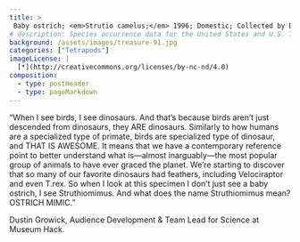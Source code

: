 ```yaml
---
title: >
 Baby ostrich; <em>Strutio camelus;</em> 1996; Domestic; Collected by D. Hancock
# description: Species occurrence data for the United States and U.S. Territories.
background: /assets/images/treasure-91.jpg
categories: ["Tetrapods"]
imageLicense: |
  [*](http://creativecommons.org/licenses/by-nc-nd/4.0)
composition:
  - type: postHeader
  - type: pageMarkdown
---
```


“When I see birds, I see dinosaurs. And that’s because birds aren’t just descended from dinosaurs, they ARE dinosaurs. Similarly to how humans are a specialized type of primate, birds are specialized type of dinosaur, and THAT IS AWESOME. It means that we have a contemporary reference point to better understand what is—almost inarguably—the most popular group of animals to have ever graced the planet. We’re starting to discover that so many of our favorite dinosaurs had feathers, including Velociraptor and even T.rex. So when I look at this specimen I don’t just see a baby ostrich, I see Struthiomimus. And what does the name Struthiomimus mean? OSTRICH MIMIC.”

Dustin Growick, Audience Development & Team Lead for Science at Museum Hack.